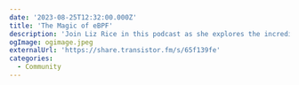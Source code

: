 ```yaml
---
date: '2023-08-25T12:32:00.000Z'
title: 'The Magic of eBPF'
description: 'Join Liz Rice in this podcast as she explores the incredible potential of eBPF'
ogImage: ogimage.jpeg
externalUrl: 'https://share.transistor.fm/s/65f139fe'
categories:
  - Community
---
```

